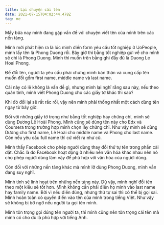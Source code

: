 ```yaml
---
title: Lại chuyện cái tên
date: 2021-07-15T04:02:44.478Z
tag: me
---
```

Mấy bữa nay mình đang gặp vấn đề với chuyện viết tên của mình trên các nền tảng.

Mình mới phát hiện ra là lúc mình điền form yêu cầu tốt nghiệp ở UoPeople, mình lấy tên là Phong Duong rồi. Bây giờ thì bằng tốt nghiệp gửi về cho mình sẽ chỉ là Phong Duong. Mình thì muốn trên bằng ghi đầy đủ là Duong Le Hoai Phong.

Để đổi tên, người ta yêu cầu phải chứng minh bản thân và cung cấp tên muốn đổi gồm first name, middle name và last name.

Cái này có lẽ không là vấn đề gì, nhưng mình lại nghĩ rằng sau này, nếu theo quán tính, mình viết Phong Duong cho các giấy tờ khác thì sao?

Khi đó đổi lại sẽ rất rắc rối, vậy nên mình phải thống nhất một cách dùng tên ngay từ bây giờ.

Đối với những giấy tờ trọng như bằng tốt nghiệp hay chứng chỉ, mình sẽ dùng Dương Lê Hoài Phong. Mình cũng sẽ dùng tên này cho Edx và Coursera trong trường hợp mình chọn lấy chứng chỉ. Như vậy mình sẽ dùng Dương cho first name, Lê Hoài cho middle name và Phong cho last name. Còn nếu yêu cầu full name thì cứ viết ra như cũ.

Mình thấy Facebook cho phép người dùng thay đổi thứ tự tên trong phần cài đặt. Chắc là do Facebook hoạt động ở nhiều nền văn hóa khác nhau nên nó cho phép người dùng làm vậy để phù hợp với văn hóa của người dùng.

Còn đối với những nền tảng khác mà mình lỡ dùng Phong Duong, mình vẫn đang suy nghĩ.

Mình tính sẽ linh hoạt trên những nền tảng này. Dù vậy, mình nghĩ đổi tên theo một kiểu sẽ tốt hơn. Mình không cần phải điền họ mình vào last name hay family name. Bởi vì nếu điền đúng, nhưng thứ tự sai thì có thể bị gọi sai. Mình hoàn toàn có quyền điền vào tên của mình trong tiếng Việt. Như vậy sẽ không bị bỡ ngỡ nếu người ta gọi tên mình. 

Mình tôn trọng gọi đúng tên người ta, thì mình cũng nên tôn trọng cái tên mà mình có cho dù là phù hợp với tiếng Anh.